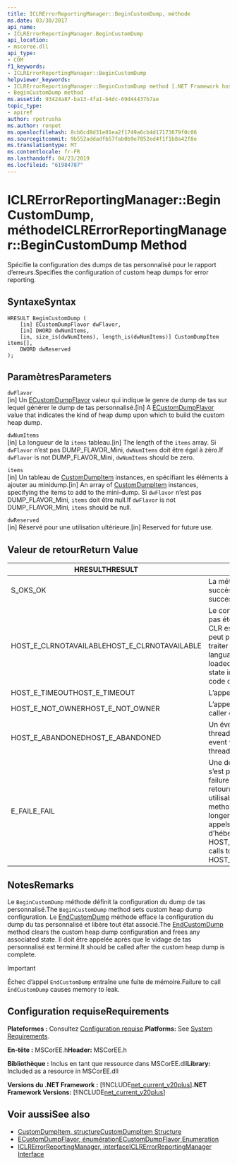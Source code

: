 ```yaml
---
title: ICLRErrorReportingManager::BeginCustomDump, méthode
ms.date: 03/30/2017
api_name:
- ICLRErrorReportingManager.BeginCustomDump
api_location:
- mscoree.dll
api_type:
- COM
f1_keywords:
- ICLRErrorReportingManager::BeginCustomDump
helpviewer_keywords:
- ICLRErrorReportingManager::BeginCustomDump method [.NET Framework hosting]
- BeginCustomDump method
ms.assetid: 93424a87-ba13-4fa1-b4dc-69d44437b7ae
topic_type:
- apiref
author: rpetrusha
ms.author: ronpet
ms.openlocfilehash: 8cb6cd8d31e01ea2f1749a6cb4d17173679f0c06
ms.sourcegitcommit: 9b552addadfb57fab0b9e7852ed4f1f1b8a42f8e
ms.translationtype: MT
ms.contentlocale: fr-FR
ms.lasthandoff: 04/23/2019
ms.locfileid: "61984787"
---
```

# <a name="iclrerrorreportingmanagerbegincustomdump-method"></a><span data-ttu-id="dcb2b-102">ICLRErrorReportingManager::BeginCustomDump, méthode</span><span class="sxs-lookup"><span data-stu-id="dcb2b-102">ICLRErrorReportingManager::BeginCustomDump Method</span></span>
<span data-ttu-id="dcb2b-103">Spécifie la configuration des dumps de tas personnalisé pour le rapport d’erreurs.</span><span class="sxs-lookup"><span data-stu-id="dcb2b-103">Specifies the configuration of custom heap dumps for error reporting.</span></span>  
  
## <a name="syntax"></a><span data-ttu-id="dcb2b-104">Syntaxe</span><span class="sxs-lookup"><span data-stu-id="dcb2b-104">Syntax</span></span>  
  
```  
HRESULT BeginCustomDump (  
    [in] ECustomDumpFlavor dwFlavor,  
    [in] DWORD dwNumItems,  
    [in, size_is(dwNumItems), length_is(dwNumItems)] CustomDumpItem items[],  
    DWORD dwReserved  
);  
```  
  
## <a name="parameters"></a><span data-ttu-id="dcb2b-105">Paramètres</span><span class="sxs-lookup"><span data-stu-id="dcb2b-105">Parameters</span></span>  
 `dwFlavor`  
 <span data-ttu-id="dcb2b-106">[in] Un [ECustomDumpFlavor](../../../../docs/framework/unmanaged-api/hosting/ecustomdumpflavor-enumeration.md) valeur qui indique le genre de dump de tas sur lequel générer le dump de tas personnalisé.</span><span class="sxs-lookup"><span data-stu-id="dcb2b-106">[in] A [ECustomDumpFlavor](../../../../docs/framework/unmanaged-api/hosting/ecustomdumpflavor-enumeration.md) value that indicates the kind of heap dump upon which to build the custom heap dump.</span></span>  
  
 `dwNumItems`  
 <span data-ttu-id="dcb2b-107">[in] La longueur de la `items` tableau.</span><span class="sxs-lookup"><span data-stu-id="dcb2b-107">[in] The length of the `items` array.</span></span> <span data-ttu-id="dcb2b-108">Si `dwFlavor` n’est pas DUMP_FLAVOR_Mini, `dwNumItems` doit être égal à zéro.</span><span class="sxs-lookup"><span data-stu-id="dcb2b-108">If `dwFlavor` is not DUMP_FLAVOR_Mini, `dwNumItems` should be zero.</span></span>  
  
 `items`  
 <span data-ttu-id="dcb2b-109">[in] Un tableau de [CustomDumpItem](../../../../docs/framework/unmanaged-api/hosting/customdumpitem-structure.md) instances, en spécifiant les éléments à ajouter au minidump.</span><span class="sxs-lookup"><span data-stu-id="dcb2b-109">[in] An array of [CustomDumpItem](../../../../docs/framework/unmanaged-api/hosting/customdumpitem-structure.md) instances, specifying the items to add to the mini-dump.</span></span> <span data-ttu-id="dcb2b-110">Si `dwFlavor` n’est pas DUMP_FLAVOR_Mini, `items` doit être null.</span><span class="sxs-lookup"><span data-stu-id="dcb2b-110">If `dwFlavor` is not DUMP_FLAVOR_Mini, `items` should be null.</span></span>  
  
 `dwReserved`  
 <span data-ttu-id="dcb2b-111">[in] Réservé pour une utilisation ultérieure.</span><span class="sxs-lookup"><span data-stu-id="dcb2b-111">[in] Reserved for future use.</span></span>  
  
## <a name="return-value"></a><span data-ttu-id="dcb2b-112">Valeur de retour</span><span class="sxs-lookup"><span data-stu-id="dcb2b-112">Return Value</span></span>  
  
|<span data-ttu-id="dcb2b-113">HRESULT</span><span class="sxs-lookup"><span data-stu-id="dcb2b-113">HRESULT</span></span>|<span data-ttu-id="dcb2b-114">Description</span><span class="sxs-lookup"><span data-stu-id="dcb2b-114">Description</span></span>|  
|-------------|-----------------|  
|<span data-ttu-id="dcb2b-115">S_OK</span><span class="sxs-lookup"><span data-stu-id="dcb2b-115">S_OK</span></span>|<span data-ttu-id="dcb2b-116">La méthode a été retourné avec succès.</span><span class="sxs-lookup"><span data-stu-id="dcb2b-116">The method returned successfully.</span></span>|  
|<span data-ttu-id="dcb2b-117">HOST_E_CLRNOTAVAILABLE</span><span class="sxs-lookup"><span data-stu-id="dcb2b-117">HOST_E_CLRNOTAVAILABLE</span></span>|<span data-ttu-id="dcb2b-118">Le common language runtime (CLR) n’a pas été chargé dans un processus ou le CLR est dans un état dans lequel il ne peut pas exécuter le code managé ou traiter l’appel avec succès.</span><span class="sxs-lookup"><span data-stu-id="dcb2b-118">The common language runtime (CLR) has not been loaded into a process, or the CLR is in a state in which it cannot run managed code or process the call successfully.</span></span>|  
|<span data-ttu-id="dcb2b-119">HOST_E_TIMEOUT</span><span class="sxs-lookup"><span data-stu-id="dcb2b-119">HOST_E_TIMEOUT</span></span>|<span data-ttu-id="dcb2b-120">L’appel a expiré.</span><span class="sxs-lookup"><span data-stu-id="dcb2b-120">The call timed out.</span></span>|  
|<span data-ttu-id="dcb2b-121">HOST_E_NOT_OWNER</span><span class="sxs-lookup"><span data-stu-id="dcb2b-121">HOST_E_NOT_OWNER</span></span>|<span data-ttu-id="dcb2b-122">L’appelant ne possède pas le verrou.</span><span class="sxs-lookup"><span data-stu-id="dcb2b-122">The caller does not own the lock.</span></span>|  
|<span data-ttu-id="dcb2b-123">HOST_E_ABANDONED</span><span class="sxs-lookup"><span data-stu-id="dcb2b-123">HOST_E_ABANDONED</span></span>|<span data-ttu-id="dcb2b-124">Un événement a été annulé alors qu’un thread bloqué ou Fibre l’attendait.</span><span class="sxs-lookup"><span data-stu-id="dcb2b-124">An event was canceled while a blocked thread or fiber was waiting on it.</span></span>|  
|<span data-ttu-id="dcb2b-125">E_FAIL</span><span class="sxs-lookup"><span data-stu-id="dcb2b-125">E_FAIL</span></span>|<span data-ttu-id="dcb2b-126">Une défaillance catastrophique inconnue s’est produite.</span><span class="sxs-lookup"><span data-stu-id="dcb2b-126">An unknown catastrophic failure occurred.</span></span> <span data-ttu-id="dcb2b-127">Une fois une méthode retourne E_FAIL, le CLR n’est plus utilisable au sein du processus.</span><span class="sxs-lookup"><span data-stu-id="dcb2b-127">After a method returns E_FAIL, the CLR is no longer usable within the process.</span></span> <span data-ttu-id="dcb2b-128">Les appels suivants aux méthodes d’hébergement retournent HOST_E_CLRNOTAVAILABLE.</span><span class="sxs-lookup"><span data-stu-id="dcb2b-128">Subsequent calls to hosting methods return HOST_E_CLRNOTAVAILABLE.</span></span>|  
  
## <a name="remarks"></a><span data-ttu-id="dcb2b-129">Notes</span><span class="sxs-lookup"><span data-stu-id="dcb2b-129">Remarks</span></span>  
 <span data-ttu-id="dcb2b-130">Le `BeginCustomDump` méthode définit la configuration du dump de tas personnalisé.</span><span class="sxs-lookup"><span data-stu-id="dcb2b-130">The `BeginCustomDump` method sets custom heap dump configuration.</span></span> <span data-ttu-id="dcb2b-131">Le [EndCustomDump](../../../../docs/framework/unmanaged-api/hosting/iclrerrorreportingmanager-endcustomdump-method.md) méthode efface la configuration du dump du tas personnalisé et libère tout état associé.</span><span class="sxs-lookup"><span data-stu-id="dcb2b-131">The [EndCustomDump](../../../../docs/framework/unmanaged-api/hosting/iclrerrorreportingmanager-endcustomdump-method.md) method clears the custom heap dump configuration and frees any associated state.</span></span> <span data-ttu-id="dcb2b-132">Il doit être appelée après que le vidage de tas personnalisé est terminé.</span><span class="sxs-lookup"><span data-stu-id="dcb2b-132">It should be called after the custom heap dump is complete.</span></span>  
  
> [!IMPORTANT]
>  <span data-ttu-id="dcb2b-133">Échec d’appel `EndCustomDump` entraîne une fuite de mémoire.</span><span class="sxs-lookup"><span data-stu-id="dcb2b-133">Failure to call `EndCustomDump` causes memory to leak.</span></span>  
  
## <a name="requirements"></a><span data-ttu-id="dcb2b-134">Configuration requise</span><span class="sxs-lookup"><span data-stu-id="dcb2b-134">Requirements</span></span>  
 <span data-ttu-id="dcb2b-135">**Plateformes :** Consultez [Configuration requise](../../../../docs/framework/get-started/system-requirements.md).</span><span class="sxs-lookup"><span data-stu-id="dcb2b-135">**Platforms:** See [System Requirements](../../../../docs/framework/get-started/system-requirements.md).</span></span>  
  
 <span data-ttu-id="dcb2b-136">**En-tête :** MSCorEE.h</span><span class="sxs-lookup"><span data-stu-id="dcb2b-136">**Header:** MSCorEE.h</span></span>  
  
 <span data-ttu-id="dcb2b-137">**Bibliothèque :** Inclus en tant que ressource dans MSCorEE.dll</span><span class="sxs-lookup"><span data-stu-id="dcb2b-137">**Library:** Included as a resource in MSCorEE.dll</span></span>  
  
 <span data-ttu-id="dcb2b-138">**Versions du .NET Framework :** [!INCLUDE[net_current_v20plus](../../../../includes/net-current-v20plus-md.md)]</span><span class="sxs-lookup"><span data-stu-id="dcb2b-138">**.NET Framework Versions:** [!INCLUDE[net_current_v20plus](../../../../includes/net-current-v20plus-md.md)]</span></span>  
  
## <a name="see-also"></a><span data-ttu-id="dcb2b-139">Voir aussi</span><span class="sxs-lookup"><span data-stu-id="dcb2b-139">See also</span></span>

- [<span data-ttu-id="dcb2b-140">CustomDumpItem, structure</span><span class="sxs-lookup"><span data-stu-id="dcb2b-140">CustomDumpItem Structure</span></span>](../../../../docs/framework/unmanaged-api/hosting/customdumpitem-structure.md)
- [<span data-ttu-id="dcb2b-141">ECustomDumpFlavor, énumération</span><span class="sxs-lookup"><span data-stu-id="dcb2b-141">ECustomDumpFlavor Enumeration</span></span>](../../../../docs/framework/unmanaged-api/hosting/ecustomdumpflavor-enumeration.md)
- [<span data-ttu-id="dcb2b-142">ICLRErrorReportingManager, interface</span><span class="sxs-lookup"><span data-stu-id="dcb2b-142">ICLRErrorReportingManager Interface</span></span>](../../../../docs/framework/unmanaged-api/hosting/iclrerrorreportingmanager-interface.md)
